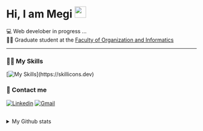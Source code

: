 # Hi, I am Megi <img src="https://media.giphy.com/media/hvRJCLFzcasrR4ia7z/giphy.gif" width="30px"/>

💻 Web develober in progress ...<br>
👩‍🎓 Graduate student at the [Faculty of Organization and Informatics](https://www.foi.unizg.hr/)

---

### 👩‍💻 My Skills
[![My Skills](https://skillicons.dev/icons?i=react,angular,express,nodejs,js,html,css,kotlin,firebase,cs,figma,net,androidstudio,mui,java,maven,)](https://skillicons.dev)

### 📲 Contact me
<div class="display:flex">
  
[![Linkedin](https://skillicons.dev/icons?i=linkedin)](https://www.linkedin.com/in/mmarkovin/)
[![Gmail](https://skillicons.dev/icons?i=gmail)](mailto:megi.markovinovic@gmail.com)
  
</div>
</br>

<details><summary>
My Github stats
</summary>
  <div style="display: flex;">
    <img height="210px" width="340px" align="center" src="https://github-readme-stats.vercel.app/api/top-langs/?username=mmarkoovin21&theme=tokyonight&show_icons=true&hide_border=false&layout=compact" />
    <img height="210px" width="446px" align="center" src="https://github-readme-stats.vercel.app/api?username=mmarkoovin21&theme=tokyonight&show_icons=true&hide_border=false&count_private=true" />
  </div>
</details>
